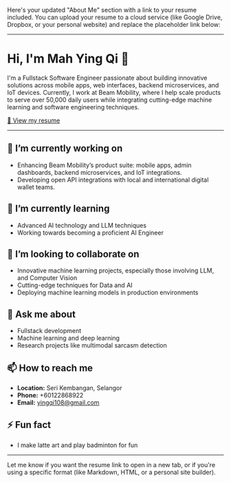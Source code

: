 Here's your updated "About Me" section with a link to your resume included. You can upload your resume to a cloud service (like Google Drive, Dropbox, or your personal website) and replace the placeholder link below:

---

# Hi, I'm Mah Ying Qi 👋

I'm a Fullstack Software Engineer passionate about building innovative solutions across mobile apps, web interfaces, backend microservices, and IoT devices. Currently, I work at Beam Mobility, where I help scale products to serve over 50,000 daily users while integrating cutting-edge machine learning and software engineering techniques.

[📄 View my resume]([https://your-resume-link.com](https://docs.google.com/document/d/13UcT93MoNEQ7XO4gJVGWUZas6cWiFPv7/edit?usp=sharing&ouid=116848648833830679496&rtpof=true&sd=true))

---

## 🔭 I’m currently working on

- Enhancing Beam Mobility’s product suite: mobile apps, admin dashboards, backend microservices, and IoT integrations.  
- Developing open API integrations with local and international digital wallet teams.

## 🌱 I’m currently learning

- Advanced AI technology and LLM techniques  
- Working towards becoming a proficient AI Engineer

## 👯 I’m looking to collaborate on

- Innovative machine learning projects, especially those involving LLM, and Computer Vision  
- Cutting-edge techniques for Data and AI  
- Deploying machine learning models in production environments

## 💬 Ask me about

- Fullstack development  
- Machine learning and deep learning  
- Research projects like multimodal sarcasm detection

## 📫 How to reach me

- **Location:** Seri Kembangan, Selangor  
- **Phone:** +60122868922  
- **Email:** [yingqi108@gmail.com](mailto:yingqi108@gmail.com)

## ⚡ Fun fact

- I make latte art and play badminton for fun

---

Let me know if you want the resume link to open in a new tab, or if you're using a specific format (like Markdown, HTML, or a personal site builder).
